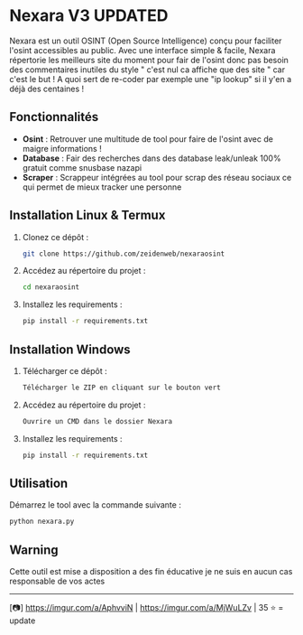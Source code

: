 # Nexara V3 UPDATED

Nexara est un outil OSINT (Open Source Intelligence) conçu pour faciliter l'osint accessibles au public. Avec une interface simple & facile, Nexara répertorie les meilleurs site du moment pour fair de l'osint donc pas besoin des
commentaires inutiles du style " c'est nul ca affiche que des site " car c'est le but ! A quoi sert de re-coder
par exemple une "ip lookup" si il y'en a déjà des centaines !

## Fonctionnalités

- **Osint** : Retrouver une multitude de tool pour faire de l'osint avec de maigre informations !
- **Database** : Fair des recherches dans des database leak/unleak 100% gratuit comme snusbase nazapi
- **Scraper** : Scrappeur intégrées au tool pour scrap des réseau sociaux ce qui permet de mieux tracker une personne 

## Installation Linux & Termux

1. Clonez ce dépôt :
   ```bash
   git clone https://github.com/zeidenweb/nexaraosint
   ```
2. Accédez au répertoire du projet :
   ```bash
   cd nexaraosint
   ```
3. Installez les requirements :
   ```bash
   pip install -r requirements.txt 
   ```

## Installation Windows 

1. Télécharger ce dépôt :
   ```bash
   Télécharger le ZIP en cliquant sur le bouton vert
   ```
2. Accédez au répertoire du projet :
   ```bash
   Ouvrire un CMD dans le dossier Nexara
   ```
3. Installez les requirements :
   ```bash
   pip install -r requirements.txt
   ```

## Utilisation

Démarrez le tool avec la commande suivante :
```bash
python nexara.py
```


## Warning

Cette outil est mise a disposition a des fin éducative je ne suis en aucun cas responsable de vos actes 

---

[📷] https://imgur.com/a/AphvviN | https://imgur.com/a/MjWuLZv | 35 ⭐ = update
